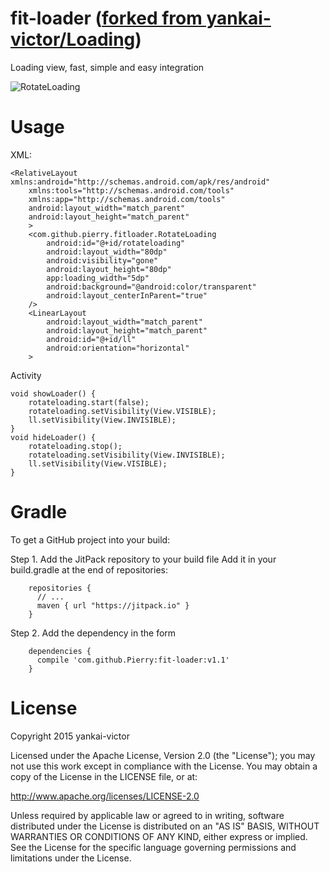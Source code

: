 fit-loader ([forked from yankai-victor/Loading](https://github.com/yankai-victor/Loading))
================

Loading view, fast, simple and easy integration

![RotateLoading](https://github.com/yankai-victor/Loading/blob/master/images/RotateLoading.gif)

Usage
=======

XML:

    <RelativeLayout xmlns:android="http://schemas.android.com/apk/res/android"
    	xmlns:tools="http://schemas.android.com/tools"
    	xmlns:app="http://schemas.android.com/tools"
    	android:layout_width="match_parent"
    	android:layout_height="match_parent"
    	>
    	<com.github.pierry.fitloader.RotateLoading
      		android:id="@+id/rotateloading"
      		android:layout_width="80dp"
      		android:visibility="gone"
      		android:layout_height="80dp"
      		app:loading_width="5dp"
      		android:background="@android:color/transparent"
      		android:layout_centerInParent="true"
      	/>
      	<LinearLayout
      		android:layout_width="match_parent"
      		android:layout_height="match_parent"
      		android:id="@+id/ll"
      		android:orientation="horizontal"
      	>

Activity

    void showLoader() {
    	rotateloading.start(false);
    	rotateloading.setVisibility(View.VISIBLE);
    	ll.setVisibility(View.INVISIBLE);
    }
    void hideLoader() {
    	rotateloading.stop();
    	rotateloading.setVisibility(View.INVISIBLE);
    	ll.setVisibility(View.VISIBLE);
    }

Gradle
=======
To get a GitHub project into your build:

Step 1. Add the JitPack repository to your build file
Add it in your build.gradle at the end of repositories:

        repositories {
          // ...
          maven { url "https://jitpack.io" }
        }

Step 2. Add the dependency in the form

        dependencies {
          compile 'com.github.Pierry:fit-loader:v1.1'
        }
	
License
=======
Copyright 2015 yankai-victor

Licensed under the Apache License, Version 2.0 (the "License"); you may not use this work except in compliance with the License.
You may obtain a copy of the License in the LICENSE file, or at:

http://www.apache.org/licenses/LICENSE-2.0

Unless required by applicable law or agreed to in writing, software distributed under the License is distributed on an "AS IS" BASIS, WITHOUT WARRANTIES OR CONDITIONS OF ANY KIND, either express or implied. See the License for the specific language governing permissions and limitations under the License.
